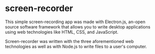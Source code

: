 # screen-recorder

This simple screen-recording app was made with Electron.js, an-open source software framework that allows you to write desktop applications using web technologies like HTML, CSS, and JavaScript.

Screen-recorder was written with the three aforementioned web technologies as well as with Node.js to write files to a user's computer.
